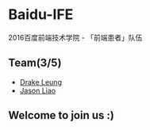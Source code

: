 # Baidu-IFE
2016百度前端技术学院 - 「前端患者」队伍

## Team(3/5)
- [Drake Leung](https://github.com/DrakeLeung)
- [Jason Liao](https://github.com/L-movingon)

## Welcome to join us :)
